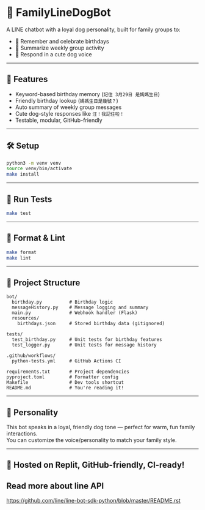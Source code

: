 # 🐶 FamilyLineDogBot

A LINE chatbot with a loyal dog personality, built for family groups to:

- 🎂 Remember and celebrate birthdays
- 📆 Summarize weekly group activity
- 🐾 Respond in a cute dog voice

---

## 🚀 Features

- Keyword-based birthday memory (`記住 3月29日 是媽媽生日`)
- Friendly birthday lookup (`媽媽生日是幾號？`)
- Auto summary of weekly group messages
- Cute dog-style responses like `汪！我記住啦！`
- Testable, modular, GitHub-friendly

---

## 🛠 Setup

```bash
python3 -m venv venv
source venv/bin/activate
make install
```

---

## 🧪 Run Tests

```bash
make test
```

---

## 🎨 Format & Lint

```bash
make format
make lint
```

---

## 📁 Project Structure

```
bot/
  birthday.py          # Birthday logic
  messageHistory.py    # Message logging and summary
  main.py              # Webhook handler (Flask)
  resources/
    birthdays.json     # Stored birthday data (gitignored)

tests/
  test_birthday.py     # Unit tests for birthday features
  test_logger.py       # Unit tests for message history

.github/workflows/
  python-tests.yml     # GitHub Actions CI

requirements.txt       # Project dependencies
pyproject.toml         # Formatter config
Makefile               # Dev tools shortcut
README.md              # You're reading it!
```

---

## 🐾 Personality

This bot speaks in a loyal, friendly dog tone — perfect for warm, fun family interactions.  
You can customize the voice/personality to match your family style.

---

## 🤖 Hosted on Replit, GitHub-friendly, CI-ready!

## Read more about line API
https://github.com/line/line-bot-sdk-python/blob/master/README.rst

